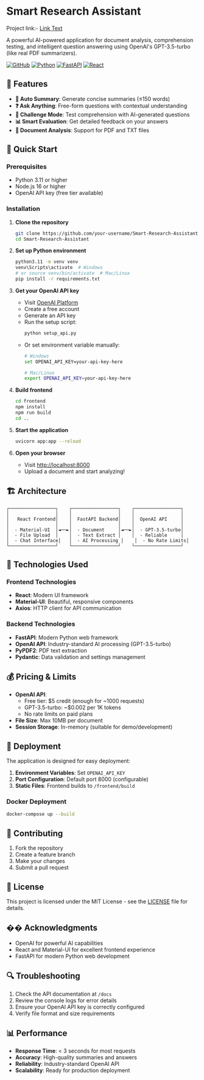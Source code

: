 # Smart Research Assistant

Project link:-  [Link Text](https://smart-research-assistant-eozyn757r-huny-chs-projects.vercel.app/)

A powerful AI-powered application for document analysis, comprehension testing, and intelligent question answering using OpenAI's GPT-3.5-turbo (like real PDF summarizers).

[![GitHub](https://img.shields.io/badge/GitHub-View%20on%20GitHub-blue?logo=github)](https://github.com/your-username/Smart-Research-Assistant)
[![Python](https://img.shields.io/badge/Python-3.11+-blue?logo=python)](https://python.org)
[![FastAPI](https://img.shields.io/badge/FastAPI-0.104+-green?logo=fastapi)](https://fastapi.tiangolo.com)
[![React](https://img.shields.io/badge/React-18+-blue?logo=react)](https://reactjs.org)

## 🌟 Features

- **📄 Auto Summary**: Generate concise summaries (≤150 words)
- **❓ Ask Anything**: Free-form questions with contextual understanding
- **🧠 Challenge Mode**: Test comprehension with AI-generated questions
- **📊 Smart Evaluation**: Get detailed feedback on your answers
- **🎯 Document Analysis**: Support for PDF and TXT files

## 🚀 Quick Start

### Prerequisites
- Python 3.11 or higher
- Node.js 16 or higher
- OpenAI API key (free tier available)

### Installation

1. **Clone the repository**
   ```bash
   git clone https://github.com/your-username/Smart-Research-Assistant
   cd Smart-Research-Assistant
   ```

2. **Set up Python environment**
   ```bash
   python3.11 -m venv venv
   venv\Scripts\activate  # Windows
   # or source venv/bin/activate  # Mac/Linux
   pip install -r requirements.txt
   ```

3. **Get your OpenAI API key**
   - Visit [OpenAI Platform](https://platform.openai.com/api-keys)
   - Create a free account
   - Generate an API key
   - Run the setup script:
     ```bash
     python setup_api.py
     ```
   - Or set environment variable manually:
     ```bash
     # Windows
     set OPENAI_API_KEY=your-api-key-here
     
     # Mac/Linux
     export OPENAI_API_KEY=your-api-key-here
     ```

4. **Build frontend**
   ```bash
   cd frontend
   npm install
   npm run build
   cd ..
   ```

5. **Start the application**
   ```bash
   uvicorn app:app --reload
   ```

6. **Open your browser**
   - Visit [http://localhost:8000](http://localhost:8000)
   - Upload a document and start analyzing!

## 🏗️ Architecture

```
┌─────────────────┐    ┌─────────────────┐    ┌─────────────────┐
│                 │    │                 │    │                 │
│   React Frontend│    │  FastAPI Backend│    │  OpenAI API     │
│                 │    │                 │    │                 │
│  - Material-UI  │◄──►│  - Document     │◄──►│  - GPT-3.5-turbo│
│  - File Upload  │    │  - Text Extract │    │  - Reliable     │
│  - Chat Interface│   │  - AI Processing │    │  - No Rate Limits│
└─────────────────┘    └─────────────────┘    └─────────────────┘
```

## 🔧 Technologies Used

### Frontend Technologies
- **React**: Modern UI framework
- **Material-UI**: Beautiful, responsive components
- **Axios**: HTTP client for API communication

### Backend Technologies
- **FastAPI**: Modern Python web framework
- **OpenAI API**: Industry-standard AI processing (GPT-3.5-turbo)
- **PyPDF2**: PDF text extraction
- **Pydantic**: Data validation and settings management

## 💰 Pricing & Limits

- **OpenAI API**: 
  - Free tier: $5 credit (enough for ~1000 requests)
  - GPT-3.5-turbo: ~$0.002 per 1K tokens
  - No rate limits on paid plans
- **File Size**: Max 10MB per document
- **Session Storage**: In-memory (suitable for demo/development)

## 🚀 Deployment

The application is designed for easy deployment:

1. **Environment Variables**: Set `OPENAI_API_KEY`
2. **Port Configuration**: Default port 8000 (configurable)
3. **Static Files**: Frontend builds to `/frontend/build`

### Docker Deployment
```bash
docker-compose up --build
```

## 🤝 Contributing

1. Fork the repository
2. Create a feature branch
3. Make your changes
4. Submit a pull request

## 📝 License

This project is licensed under the MIT License - see the [LICENSE](LICENSE) file for details.

## �� Acknowledgments

- OpenAI for powerful AI capabilities
- React and Material-UI for excellent frontend experience
- FastAPI for modern Python web development

## 🔍 Troubleshooting

1. Check the API documentation at `/docs`
2. Review the console logs for error details
3. Ensure your OpenAI API key is correctly configured
4. Verify file format and size requirements

## 📊 Performance

- **Response Time**: < 3 seconds for most requests
- **Accuracy**: High-quality summaries and answers
- **Reliability**: Industry-standard OpenAI API
- **Scalability**: Ready for production deployment
